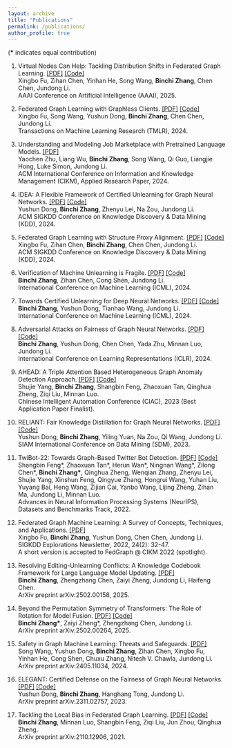 ```yaml
---
layout: archive
title: "Publications"
permalink: /publications/
author_profile: true
---
```

(**\*** indicates equal contribution)
1. Virtual Nodes Can Help: Tackling Distribution Shifts in Federated Graph Learning. [\[PDF\]](https://arxiv.org/pdf/2412.19229) [\[Code\]](https://github.com/xbfu/FedVN) <br>
Xingbo Fu, Zihan Chen, Yinhan He, Song Wang, **Binchi Zhang**, Chen Chen, Jundong Li. <br>
AAAI Conference on Artificial Intelligence (AAAI), 2025.

1. Federated Graph Learning with Graphless Clients. [\[PDF\]](https://arxiv.org/pdf/2411.08374) [\[Code\]](https://openreview.net/attachment?id=mVAp0eDfyR&name=supplementary_material) <br>
Xingbo Fu, Song Wang, Yushun Dong, **Binchi Zhang**, Chen Chen, Jundong Li. <br>
Transactions on Machine Learning Research (TMLR), 2024.

1. Understanding and Modeling Job Marketplace with Pretrained Language Models. [\[PDF\]](https://arxiv.org/pdf/2408.04381) <br>
Yaochen Zhu, Liang Wu, **Binchi Zhang**, Song Wang, Qi Guo, Liangjie Hong, Luke Simon, Jundong Li. <br>
ACM International Conference on Information and Knowledge Management (CIKM), Applied Research Paper, 2024.

1. IDEA: A Flexible Framework of Certified Unlearning for Graph Neural Networks. [\[PDF\]](https://arxiv.org/pdf/2407.19398) [\[Code\]](https://github.com/yushundong/IDEA) <br>
Yushun Dong, **Binchi Zhang**, Zhenyu Lei, Na Zou, Jundong Li. <br>
ACM SIGKDD Conference on Knowledge Discovery & Data Mining (KDD), 2024.

1. Federated Graph Learning with Structure Proxy Alignment. [\[PDF\]](https://arxiv.org/pdf/2408.09393) [\[Code\]](https://github.com/xbfu/FedSpray) <br>
Xingbo Fu, Zihan Chen, **Binchi Zhang**, Chen Chen, Jundong Li. <br>
ACM SIGKDD Conference on Knowledge Discovery & Data Mining (KDD), 2024.

1. Verification of Machine Unlearning is Fragile. [\[PDF\]](https://arxiv.org/pdf/2408.00929) [\[Code\]](https://github.com/zhangbinchi/unlearning-verification-is-fragile) <br>
**Binchi Zhang**, Zihan Chen, Cong Shen, Jundong Li. <br>
International Conference on Machine Learning (ICML), 2024.

1. Towards Certified Unlearning for Deep Neural Networks. [\[PDF\]](https://arxiv.org/pdf/2408.00920) [\[Code\]](https://github.com/zhangbinchi/certified-deep-unlearning) <br>
**Binchi Zhang**, Yushun Dong, Tianhao Wang, Jundong Li. <br>
International Conference on Machine Learning (ICML), 2024.

1. Adversarial Attacks on Fairness of Graph Neural Networks. [\[PDF\]](https://arxiv.org/pdf/2310.13822) [\[Code\]](https://github.com/zhangbinchi/G-FairAttack) <br>
**Binchi Zhang**, Yushun Dong, Chen Chen, Yada Zhu, Minnan Luo, Jundong Li. <br>
International Conference on Learning Representations (ICLR), 2024.

1. AHEAD: A Triple Attention Based Heterogeneous Graph Anomaly Detection Approach. [\[PDF\]](https://arxiv.org/pdf/2208.08200) [\[Code\]](https://www.dropbox.com/sh/de0ogy5dd592lm4/AAAGTowL6CNYeUUIfIpjKPC6a?dl=0) <br> 
Shujie Yang, **Binchi Zhang**, Shangbin Feng, Zhaoxuan Tan, Qinghua Zheng, Ziqi Liu, Minnan Luo. <br>
Chinese Intelligent Automation Conference (CIAC), 2023 (Best Application Paper Finalist).

1. RELIANT: Fair Knowledge Distillation for Graph Neural Networks. [\[PDF\]](https://arxiv.org/pdf/2301.01150) [\[Code\]](https://github.com/yushundong/RELIANT) <br> 
Yushun Dong, **Binchi Zhang**, Yiling Yuan, Na Zou, Qi Wang, Jundong Li. <br>
SIAM International Conference on Data Mining (SDM), 2023.

1. TwiBot-22: Towards Graph-Based Twitter Bot Detection. [\[PDF\]](https://arxiv.org/pdf/2206.04564) [\[Code\]](https://twibot22.github.io/) <br> 
Shangbin Feng\*, Zhaoxuan Tan\*, Herun Wan\*, Ningnan Wang\*, Zilong Chen\*, **Binchi Zhang\***, Qinghua Zheng, Wenqian Zhang, Zhenyu Lei, Shujie Yang, Xinshun Feng, Qingyue Zhang, Hongrui Wang, Yuhan Liu, Yuyang Bai, Heng Wang, Zijian Cai, Yanbo Wang, Lijing Zheng, Zihan Ma, Jundong Li, Minnan Luo. <br>
Advances in Neural Information Processing Systems (NeurIPS), Datasets and Benchmarks Track, 2022.

1. Federated Graph Machine Learning: A Survey of Concepts, Techniques, and Applications. [\[PDF\]](https://arxiv.org/pdf/2207.11812) <br> 
Xingbo Fu, **Binchi Zhang**, Yushun Dong, Chen Chen, Jundong Li. <br>
SIGKDD Explorations Newsletter, 2022, 24(2): 32-47. <br>
A short version is accepted to FedGraph @ CIKM 2022 (spotlight).

1. Resolving Editing-Unlearning Conflicts: A Knowledge Codebook Framework for Large Language Model Updating. [\[PDF\]](https://arxiv.org/pdf/2502.00158) <br>
**Binchi Zhang**, Zhengzhang Chen, Zaiyi Zheng, Jundong Li, Haifeng Chen. <br>
ArXiv preprint arXiv:2502.00158, 2025.

1. Beyond the Permutation Symmetry of Transformers: The Role of Rotation for Model Fusion. [\[PDF\]](https://arxiv.org/pdf/2502.00264) [\[Code\]](https://github.com/zhengzaiyi/RotationSymmetry) <br>
**Binchi Zhang\***, Zaiyi Zheng\*, Zhengzhang Chen, Jundong Li. <br>
ArXiv preprint arXiv:2502.00264, 2025.

1. Safety in Graph Machine Learning: Threats and Safeguards. [\[PDF\]](https://arxiv.org/pdf/2405.11034) <br>
Song Wang, Yushun Dong, **Binchi Zhang**, Zihan Chen, Xingbo Fu, Yinhan He, Cong Shen, Chuxu Zhang, Nitesh V. Chawla, Jundong Li. <br>
ArXiv preprint arXiv:2405.11034, 2024.

1. ELEGANT: Certified Defense on the Fairness of Graph Neural Networks. [\[PDF\]](https://arxiv.org/pdf/2311.02757) [\[Code\]](https://github.com/yushundong/ELEGANT) <br>
Yushun Dong, **Binchi Zhang**, Hanghang Tong, Jundong Li. <br>
ArXiv preprint arXiv:2311.02757, 2023.

1. Tackling the Local Bias in Federated Graph Learning. [\[PDF\]](https://arxiv.org/pdf/2110.12906) [\[Code\]](https://anonymous.4open.science/r/LocalBias-26B1) <br> 
**Binchi Zhang**, Minnan Luo, Shangbin Feng, Ziqi Liu, Jun Zhou, Qinghua Zheng. <br>
ArXiv preprint arXiv:2110.12906, 2021.

<!-- {% if author.googlescholar %}
  You can also find my articles on <u><a href="{{author.googlescholar}}">my Google Scholar profile</a>.</u>
{% endif %}

{% include base_path %}

{% for post in site.publications reversed %}
  {% include archive-single.html %}
{% endfor %} -->
